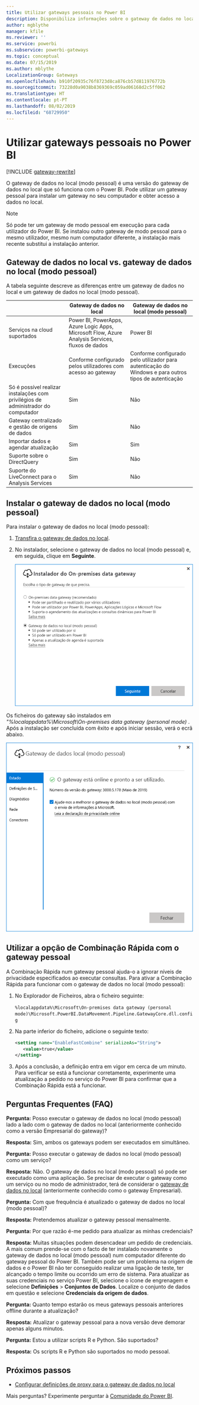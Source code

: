 ```yaml
---
title: Utilizar gateways pessoais no Power BI
description: Disponibiliza informações sobre o gateway de dados no local (modo pessoal) para o Power BI que os utilizadores individuais podem utilizar para ligar a dados no local.
author: mgblythe
manager: kfile
ms.reviewer: ''
ms.service: powerbi
ms.subservice: powerbi-gateways
ms.topic: conceptual
ms.date: 07/15/2019
ms.author: mblythe
LocalizationGroup: Gateways
ms.openlocfilehash: b910f20935c76f8723d8ca876cb57d811976772b
ms.sourcegitcommit: 73228d0a9038b8369369c059ad06168d2c5ff062
ms.translationtype: HT
ms.contentlocale: pt-PT
ms.lasthandoff: 08/02/2019
ms.locfileid: "68729950"
---
```

# <a name="use-personal-gateways-in-power-bi"></a>Utilizar gateways pessoais no Power BI

[!INCLUDE [gateway-rewrite](includes/gateway-rewrite.md)]

O gateway de dados no local (modo pessoal) é uma versão do gateway de dados no local que só funciona com o Power BI. Pode utilizar um gateway pessoal para instalar um gateway no seu computador e obter acesso a dados no local.

> [!NOTE]
> Só pode ter um gateway de modo pessoal em execução para cada utilizador do Power BI. Se instalou outro gateway de modo pessoal para o mesmo utilizador, mesmo num computador diferente, a instalação mais recente substitui a instalação anterior.

## <a name="on-premises-data-gateway-vs-on-premises-data-gateway-personal-mode"></a>Gateway de dados no local vs. gateway de dados no local (modo pessoal)

A tabela seguinte descreve as diferenças entre um gateway de dados no local e um gateway de dados no local (modo pessoal).

|   |Gateway de dados no local | Gateway de dados no local (modo pessoal) |
| ---- | ---- | ---- |
|Serviços na cloud suportados |Power BI, PowerApps, Azure Logic Apps, Microsoft Flow, Azure Analysis Services, fluxos de dados |Power BI |
|Execuções |Conforme configurado pelos utilizadores com acesso ao gateway |Conforme configurado pelo utilizador para autenticação do Windows e para outros tipos de autenticação |
|Só é possível realizar instalações com privilégios de administrador do computador |Sim |Não |
|Gateway centralizado e gestão de origens de dados |Sim |Não |
|Importar dados e agendar atualização |Sim |Sim |
|Suporte sobre o DirectQuery |Sim |Não |
|Suporte do LiveConnect para o Analysis Services |Sim |Não |

## <a name="install-the-on-premises-data-gateway-personal-mode"></a>Instalar o gateway de dados no local (modo pessoal)

Para instalar o gateway de dados no local (modo pessoal):

1. [Transfira o gateway de dados no local](https://go.microsoft.com/fwlink/?LinkId=820925&clcid=0x409).

2. No instalador, selecione o gateway de dados no local (modo pessoal) e, em seguida, clique em **Seguinte**.

   ![Selecionar o gateway de dados no local (modo pessoal)](media/service-gateway-personal-mode/personal-gateway-select.png)

Os ficheiros do gateway são instalados em _"%localappdata%\Microsoft\On-premises data gateway (personal mode)_ . Após a instalação ser concluída com êxito e após iniciar sessão, verá o ecrã abaixo.

![Gateway de dados no local (modo pessoal) com êxito](media/service-gateway-personal-mode/personal-gateway-complete.png)

## <a name="use-fast-combine-with-the-personal-gateway"></a>Utilizar a opção de Combinação Rápida com o gateway pessoal

A Combinação Rápida num gateway pessoal ajuda-o a ignorar níveis de privacidade especificados ao executar consultas. Para ativar a Combinação Rápida para funcionar com o gateway de dados no local (modo pessoal):

1. No Explorador de Ficheiros, abra o ficheiro seguinte:

   `%localappdata%\Microsoft\On-premises data gateway (personal mode)\Microsoft.PowerBI.DataMovement.Pipeline.GatewayCore.dll.config`

2. Na parte inferior do ficheiro, adicione o seguinte texto:

    ```xml
    <setting name="EnableFastCombine" serializeAs="String">
       <value>true</value>
    </setting>
    ```

3. Após a conclusão, a definição entra em vigor em cerca de um minuto. Para verificar se está a funcionar corretamente, experimente uma atualização a pedido no serviço do Power BI para confirmar que a Combinação Rápida está a funcionar.

## <a name="frequently-asked-questions-faq"></a>Perguntas Frequentes (FAQ)

**Pergunta:** Posso executar o gateway de dados no local (modo pessoal) lado a lado com o gateway de dados no local (anteriormente conhecido como a versão Empresarial do gateway)?
  
**Resposta:** Sim, ambos os gateways podem ser executados em simultâneo.

**Pergunta:** Posso executar o gateway de dados no local (modo pessoal) como um serviço?
  
**Resposta:** Não. O gateway de dados no local (modo pessoal) só pode ser executado como uma aplicação. Se precisar de executar o gateway como um serviço ou no modo de administrador, terá de considerar o [gateway de dados no local](/data-integration/gateway/service-gateway-onprem) (anteriormente conhecido como o gateway Empresarial).

**Pergunta:** Com que frequência é atualizado o gateway de dados no local (modo pessoal)?
  
**Resposta:** Pretendemos atualizar o gateway pessoal mensalmente.

**Pergunta:** Por que razão é-me pedido para atualizar as minhas credenciais?
  
**Resposta:** Muitas situações podem desencadear um pedido de credenciais. A mais comum prende-se com o facto de ter instalado novamente o gateway de dados no local (modo pessoal) num computador diferente do gateway pessoal do Power BI. Também pode ser um problema na origem de dados e o Power BI não ter conseguido realizar uma ligação de teste, ter alcançado o tempo limite ou ocorrido um erro de sistema. Para atualizar as suas credenciais no serviço Power BI, selecione o ícone de engrenagem e selecione **Definições** > **Conjuntos de Dados**. Localize o conjunto de dados em questão e selecione **Credenciais da origem de dados**.

**Pergunta:** Quanto tempo estarão os meus gateways pessoais anteriores offline durante a atualização?
  
**Resposta:** Atualizar o gateway pessoal para a nova versão deve demorar apenas alguns minutos.

**Pergunta:** Estou a utilizar scripts R e Python. São suportados?
  
**Resposta:** Os scripts R e Python são suportados no modo pessoal.

## <a name="next-steps"></a>Próximos passos

* [Configurar definições de proxy para o gateway de dados no local](/data-integration/gateway/service-gateway-proxy)  

Mais perguntas? Experimente perguntar à [Comunidade do Power BI](http://community.powerbi.com/).
